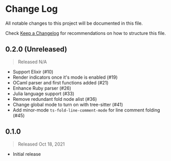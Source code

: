 # Change Log

All notable changes to this project will be documented in this file.

Check [Keep a Changelog](http://keepachangelog.com/) for recommendations on how to structure this file.


## 0.2.0 (Unreleased)
> Released N/A

* Support Elixir (#10)
* Render indicators once it's mode is enabled (#19)
* OCaml parser and first functions added (#21)
* Enhance Ruby parser (#26)
* Julia language support (#33)
* Remove redundant fold node alist (#36)
* Change global mode to turn on with tree-sitter (#41)
* Add minor-mode `ts-fold-line-comment-mode` for line comment folding (#45)

## 0.1.0
> Released Oct 18, 2021

* Initial release
